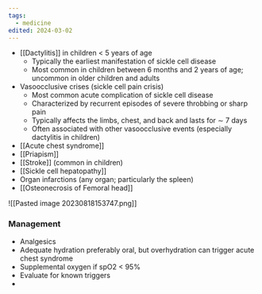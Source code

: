 ```yaml
---
tags:
  - medicine
edited: 2024-03-02
---
```

- [[Dactylitis]] in children < 5 years of age
    - Typically the earliest manifestation of sickle cell disease
    - Most common in children between 6 months and 2 years of age; uncommon in older children and adults
- Vasoocclusive crises (sickle cell pain crisis)
    - Most common acute complication of sickle cell disease 
    - Characterized by recurrent episodes of severe throbbing or sharp pain
    - Typically affects the limbs, chest, and back and lasts for ∼ 7 days
    - Often associated with other vasoocclusive events (especially dactylitis in children)
- [[Acute chest syndrome]]
- [[Priapism]]
- [[Stroke]] (common in children)
- [[Sickle cell hepatopathy]]
- Organ infarctions (any organ; particularly the spleen)
- [[Osteonecrosis of Femoral head]] 


![[Pasted image 20230818153747.png]]
### Management
- Analgesics
- Adequate hydration preferably oral, but overhydration can trigger acute chest syndrome 
- Supplemental oxygen if spO2 < 95% 
- Evaluate for known triggers
- 